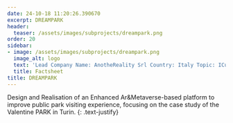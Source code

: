 ```yaml
---
date: 24-10-18 11:20:26.390670
excerpt: DREAMPARK
header:
  teaser: /assets/images/subprojects/dreampark.png
order: 20
sidebar:
- image: /assets/images/subprojects/dreampark.png
  image_alt: logo
  text: 'Lead Company Name: AnotheReality Srl Country: Italy Topic: ICulture, Tourism & Entertainment'
  title: Factsheet
title: DREAMPARK
---
```

Design and Realisation of an Enhanced Ar&Metaverse-based platform to improve public park visiting experience, focusing on the case study of the Valentine PARK in Turin.
{: .text-justify}

